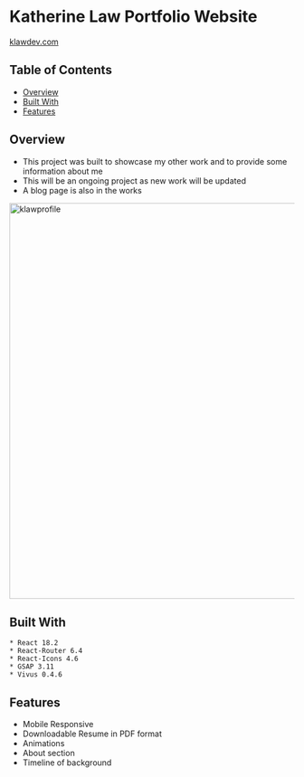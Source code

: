 # Katherine Law Portfolio Website

[klawdev.com](https://klawdev.com)

## Table of Contents

- [Overview](#overview)
- [Built With](#built-with)
- [Features](#features)

## Overview

   - This project was built to showcase my other work and to provide some information about me
   - This will be an ongoing project as new work will be updated
   - A blog page is also in the works

<img width="700" alt="klawprofile" src="https://user-images.githubusercontent.com/97987865/212765995-94ac573f-f3f4-4d28-bfc2-350feb098dd4.png">

## Built With 
    * React 18.2
    * React-Router 6.4
    * React-Icons 4.6
    * GSAP 3.11
    * Vivus 0.4.6

## Features

   - Mobile Responsive
   - Downloadable Resume in PDF format
   - Animations
   - About section
   - Timeline of background





